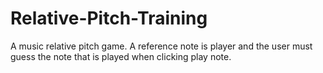 # Relative-Pitch-Training

A music relative pitch game. A reference note is player and the user must guess the note that is played when clicking play note.

